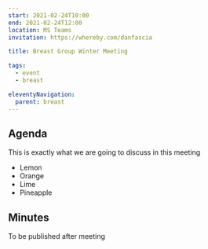 ```yaml
---
start: 2021-02-24T10:00
end: 2021-02-24T12:00
location: MS Teams
invitation: https://whereby.com/danfascia

title: Breast Group Winter Meeting

tags:
  - event
  - breast

eleventyNavigation:
  parent: breast
---
```


## Agenda

This is exactly what we are going to discuss in this meeting

* Lemon
* Orange
* Lime
* Pineapple

## Minutes

To be published after meeting